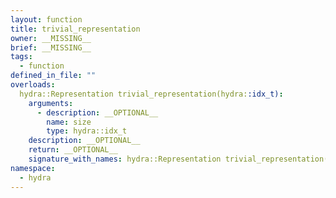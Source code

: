 ```yaml
---
layout: function
title: trivial_representation
owner: __MISSING__
brief: __MISSING__
tags:
  - function
defined_in_file: ""
overloads:
  hydra::Representation trivial_representation(hydra::idx_t):
    arguments:
      - description: __OPTIONAL__
        name: size
        type: hydra::idx_t
    description: __OPTIONAL__
    return: __OPTIONAL__
    signature_with_names: hydra::Representation trivial_representation(hydra::idx_t size)
namespace:
  - hydra
---
```

